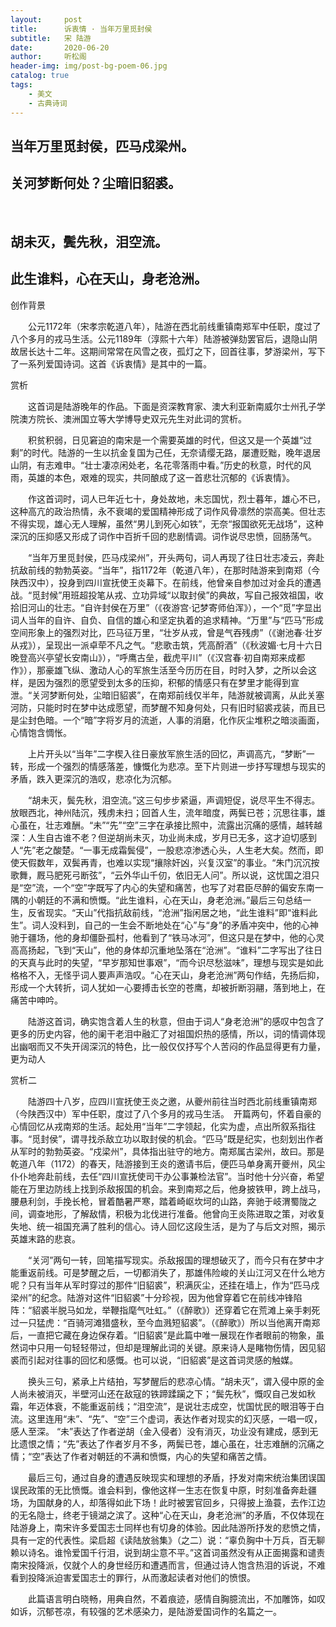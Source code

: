```yaml
---
layout:     post
title:      诉衷情 · 当年万里觅封侯
subtitle:   宋 陆游
date:       2020-06-20
author:     听松阁
header-img: img/post-bg-poem-06.jpg
catalog: true
tags:
    - 美文
    - 古典诗词
---
```


## 当年万里觅封侯，匹马戍梁州。
## 关河梦断何处？尘暗旧貂裘。
&nbsp;
## 胡未灭，鬓先秋，泪空流。
## 此生谁料，心在天山，身老沧洲。



创作背景

　　公元1172年（宋孝宗乾道八年），陆游在西北前线重镇南郑军中任职，度过了八个多月的戎马生活。公元1189年（淳熙十六年）陆游被弹劾罢官后，退隐山阴故居长达十二年。这期间常常在风雪之夜，孤灯之下，回首往事，梦游梁州，写下了一系列爱国诗词。这首《诉衷情》是其中的一篇。



赏析

　　这首词是陆游晚年的作品。下面是资深教育家、澳大利亚新南威尔士州孔子学院澳方院长、澳洲国立等大学博导史双元先生对此词的赏析。

　　积贫积弱，日见窘迫的南宋是一个需要英雄的时代，但这又是一个英雄“过剩”的时代。陆游的一生以抗金复国为己任，无奈请缨无路，屡遭贬黜，晚年退居山阴，有志难申。“壮士凄凉闲处老，名花零落雨中看。”历史的秋意，时代的风雨，英雄的本色，艰难的现实，共同酿成了这一首悲壮沉郁的《诉衷情》。

　　作这首词时，词人已年近七十，身处故地，未忘国忧，烈士暮年，雄心不已，这种高亢的政治热情，永不衰竭的爱国精神形成了词作风骨凛然的崇高美。但壮志不得实现，雄心无人理解，虽然“男儿到死心如铁”，无奈“报国欲死无战场”，这种深沉的压抑感又形成了词作中百折千回的悲剧情调。词作说尽忠愤，回肠荡气。

　　“当年万里觅封侯，匹马戍梁州”，开头两句，词人再现了往日壮志凌云，奔赴抗敌前线的勃勃英姿。“当年”，指1172年（乾道八年），在那时陆游来到南郑（今陕西汉中），投身到四川宣抚使王炎幕下。在前线，他曾亲自参加过对金兵的遭遇战。“觅封候”用班超投笔从戎、立功异域“以取封侯”的典故，写自己报效祖国，收拾旧河山的壮志。“自许封侯在万里”（《夜游宫·记梦寄师伯浑》），一个“觅”字显出词人当年的自许、自负、自信的雄心和坚定执着的追求精神。“万里”与“匹马”形成空间形象上的强烈对比，匹马征万里，“壮岁从戎，曾是气吞残虏”（《谢池春·壮岁从戎》），呈现出一派卓荦不凡之气。“悲歌击筑，凭高酹酒”（《秋波媚·七月十六日晚登高兴亭望长安南山》），“呼鹰古垒，截虎平川”（《汉宫春·初自南郑来成都作》），那豪雄飞纵、激动人心的军旅生活至今历历在目，时时入梦，之所以会这样，是因为强烈的愿望受到太多的压抑，积郁的情感只有在梦里才能得到宣泄。“关河梦断何处，尘暗旧貂裘”，在南郑前线仅半年，陆游就被调离，从此关塞河防，只能时时在梦中达成愿望，而梦醒不知身何处，只有旧时貂裘戎装，而且已是尘封色暗。一个“暗”字将岁月的流逝，人事的消磨，化作灰尘堆积之暗淡画面，心情饱含惆怅。

　　上片开头以“当年”二字楔入往日豪放军旅生活的回忆，声调高亢，“梦断”一转，形成一个强烈的情感落差，慷慨化为悲凉。至下片则进一步抒写理想与现实的矛盾，跌入更深沉的浩叹，悲凉化为沉郁。

　　“胡未灭，鬓先秋，泪空流。”这三句步步紧逼，声调短促，说尽平生不得志。放眼西北，神州陆沉，残虏未扫；回首人生，流年暗度，两鬓已苍；沉思往事，雄心虽在，壮志难酬。“未”“先”“空”三字在承接比照中，流露出沉痛的感情，越转越深：人生自古谁不老？但逆胡尚未灭，功业尚未成，岁月已无多，这才迫切感到人“先”老之酸楚。“一事无成霜鬓侵”，一股悲凉渗透心头，人生老大矣。然而，即使天假数年，双鬓再青，也难以实现“攘除奸凶，兴复汉室”的事业。“朱门沉沉按歌舞，厩马肥死弓断弦”，“云外华山千仞，依旧无人问”。所以说，这忧国之泪只是“空”流，一个“空”字既写了内心的失望和痛苦，也写了对君臣尽醉的偏安东南一隅的小朝廷的不满和愤慨。“此生谁料，心在天山，身老沧洲。”最后三句总结一生，反省现实。“天山”代指抗敌前线，“沧洲”指闲居之地，“此生谁料”即“谁料此生”。词人没料到，自己的一生会不断地处在“心”与“身”的矛盾冲突中，他的心神驰于疆场，他的身却僵卧孤村，他看到了“铁马冰河”，但这只是在梦中，他的心灵高高扬起，飞到“天山”，他的身体却沉重地坠落在“沧洲”。“谁料”二字写出了往日的天真与此时的失望，“早岁那知世事艰”，“而今识尽愁滋味”，理想与现实是如此格格不入，无怪乎词人要声声浩叹。“心在天山，身老沧洲”两句作结，先扬后抑，形成一个大转折，词人犹如一心要搏击长空的苍鹰，却被折断羽翮，落到地上，在痛苦中呻吟。

　　陆游这首词，确实饱含着人生的秋意，但由于词人“身老沧洲”的感叹中包含了更多的历史内容，他的阑干老泪中融汇了对祖国炽热的感情，所以，词的情调体现出幽咽而又不失开阔深沉的特色，比一般仅仅抒写个人苦闷的作品显得更有力量，更为动人





赏析二

　　陆游四十八岁，应四川宣抚使王炎之邀，从夔州前往当时西北前线重镇南郑（今陕西汉中）军中任职，度过了八个多月的戎马生活。　开篇两句，怀着自豪的心情回忆从戎南郑的生活。起处用“当年”二字领起，化实为虚，点出所叙系指往事。“觅封侯”，谓寻找杀敌立功以取封侯的机会。“匹马”既是纪实，也刻划出作者从军时的勃勃英姿。“戍梁州”，具体指出驻守的地方。南郑属古梁州，故曰。那是乾道八年（1172）的春天，陆游接到王炎的邀请书后，便匹马单身离开夔州，风尘仆仆地奔赴前线，去任“四川宣抚使司干办公事兼检法官”。当时他十分兴奋，希望能在万里边防线上找到杀敌报国的机会。来到南郑之后，他身披铁甲，跨上战马，腰悬利剑，手挽长枪，冒着酷暑严寒，踏着崎岖坎坷的山路，奔驰于岐渭蜀陇之间，调查地形，了解敌情，积极为北伐进行准备。他曾向王炎陈进取之策，对收复失地、统一祖国充满了胜利的信心。诗人回忆这段生活，是为了与后文对照，揭示英雄末路的悲哀。

　　“关河”两句一转，回笔描写现实。杀敌报国的理想破灭了，而今只有在梦中才能重返前线。可是梦醒之后，一切都消失了，那雄伟险峻的关山江河又在什么地方呢？只有当年从军时穿过的那件“旧貂裘”，积满灰尘，还挂在墙上，作为“匹马戍梁州”的纪念。陆游对这件“旧貂裘”十分珍视，因为他曾穿着它在前线冲锋陷阵：“貂裘半脱马如龙，举鞭指麾气吐虹。”（《醉歌》）还穿着它在荒滩上亲手剌死过一只猛虎：“百骑河滩猎盛秋，至今血溅短貂裘”。（《醉歌》）所以当他离开南郑后，一直把它藏在身边保存着。“旧貂裘”是此篇中唯一展现在作者眼前的物象，虽然词中只用一句轻轻带过，但却是理解此词的关键。原来诗人是睹物伤情，因见貂裘而引起对往事的回忆和感慨。也可以说，“旧貂裘”是这首词灵感的触媒。

　　换头三句，紧承上片结拍，写梦醒后的悲凉心情。“胡未灭”，谓入侵中原的金人尚未被消灭，半壁河山还在敌寇的铁蹄蹂躏之下；“鬓先秋”，慨叹自己发如秋霜，年迈体衰，不能重返前线；“泪空流”，是说壮志成空，忧国忧民的眼泪等于白流。这里连用“未”、“先”、“空”三个虚词，表达作者对现实的幻灭感，一唱一叹，感人至深。 “未”表达了作者逆胡（金入侵者）没有消灭，功业没有建成，感到无比遗恨之情；“先”表达了作者岁月不多，两鬓已苍，雄心虽在，壮志难酬的沉痛之情；“空”表达了作者对朝廷的不满和愤慨，内心的失望和痛苦之情。

　　最后三句，通过自身的遭遇反映现实和理想的矛盾，抒发对南宋统治集团误国误民政策的无比愤慨。谁会料到，像他这样一生志在恢复中原，时刻准备奔赴疆场，为国献身的人，却落得如此下场！此时被罢官回乡，只得披上渔蓑，去作江边的无名隐士，终老于镜湖之滨了。这种“心在天山，身老沧洲”的矛盾，不仅体现在陆游身上，南宋许多爱国志士同样也有切身的体验。因此陆游所抒发的悲愤之情，具有一定的代表性。梁启超《读陆放翁集》（之二）说：“辜负胸中十万兵，百无聊赖以诗名。谁怜爱国千行泪，说到胡尘意不平。”这首词虽然没有从正面揭露和谴责南宋投降派，仅就个人的身世经历和遭遇而言，但通过诗人饱含热泪的诉说，不难看到投降派迫害爱国志士的罪行，从而激起读者对他们的愤恨。

　　此篇语言明白晓畅，用典自然，不着痕迹，感情自胸臆流出，不加雕饰，如叹如诉，沉郁苍凉，有较强的艺术感染力，是陆游爱国词作的名篇之一。
